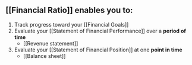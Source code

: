 
## [[Financial Ratio]] enables you to:
1. Track progress toward your [[Financial Goals]]
2. Evaluate your [[Statement of Financial Performance]] over a **period of time**
	- [[Revenue statement]]
3. Evaluate your [[Statement of Financial Position]] at one **point in time**
	- [[Balance sheet]]
